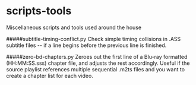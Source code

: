 # scripts-tools
Miscellaneous scripts and tools used around the house

#####subtitle-timing-conflict.py
Check simple timing collisions in .ASS subtitle files -- if a line begins before the previous line is finished.

#####zero-bd-chapters.py
Zeroes out the first line of a Blu-ray formatted (HH:MM:SS.sss) chapter file, and adjusts the rest accordingly.  Useful if the source playlist references multiple sequential .m2ts files and you want to create a chapter list for each video.
